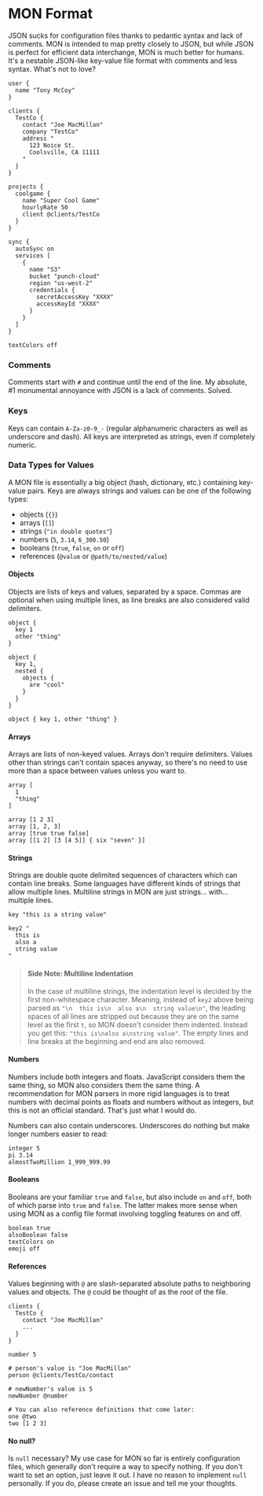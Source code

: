 # MON Format

JSON sucks for configuration files thanks to pedantic syntax and lack of comments. MON is intended to map pretty closely to JSON, but while JSON is perfect for efficient data interchange, MON is much better for humans. It's a nestable JSON-like key-value file format with comments and less syntax. What's not to love?

```mon
user {
  name "Tony McCoy"
}

clients {
  TestCo {
    contact "Joe MacMillan"
    company "TestCo"
    address "
      123 Noice St.
      Coolsville, CA 11111
    "
  }
}

projects {
  coolgame {
    name "Super Cool Game"
    hourlyRate 50
    client @clients/TestCo
  }
}

sync {
  autoSync on
  services [
    {
      name "S3"
      bucket "punch-cloud"
      region "us-west-2"
      credentials {
        secretAccessKey "XXXX"
        accessKeyId "XXXX"
      }
    }
  ]
}

textColors off

```

### Comments

Comments start with `#` and continue until the end of the line. My absolute, #1 monumental annoyance with JSON is a lack of comments. Solved.

### Keys

Keys can contain `A-Za-z0-9_-` (regular alphanumeric characters as well as underscore and dash). All keys are interpreted as strings, even if completely numeric.

### Data Types for Values

A MON file is essentially a big object (hash, dictionary, etc.) containing key-value pairs. Keys are always strings and values can be one of the following types:
- objects (`{}`)
- arrays (`[]`)
- strings (`"in double quotes"`)
- numbers (`5`, `3.14`, `6_300.50`)
- booleans (`true`, `false`, `on` or `off`)
- references (`@value` or `@path/to/nested/value`)

#### Objects

Objects are lists of keys and values, separated by a space. Commas are optional when using multiple lines, as line breaks are also considered valid delimiters.

```mon
object {
  key 1
  other "thing"
}

object {
  key 1,
  nested {
    objects {
      are "cool"
    }
  }
}

object { key 1, other "thing" }
```

#### Arrays

Arrays are lists of non-keyed values. Arrays don't require delimiters. Values other than strings can't contain spaces anyway, so there's no need to use more than a space between values unless you want to.

```mon
array [
  1
  "thing"
]

array [1 2 3]
array [1, 2, 3]
array [true true false]
array [[1 2] [3 [4 5]] { six "seven" }]
```

#### Strings

Strings are double quote delimited sequences of characters which can contain line breaks. Some languages have different kinds of strings that allow multiple lines. Multiline strings in MON are just strings... with... multiple lines.

```mon
key "this is a string value"

key2 "
  this is
  also a
  string value
"
```

> #### Side Note: Multiline Indentation
> In the case of multiline strings, the indentation level is decided by the first non-whitespace character. Meaning, instead of `key2` above being parsed as `"\n  this is\n  also a\n  string value\n"`, the leading spaces of all lines are stripped out because they are on the same level as the first `t`, so MON doesn't consider them indented. Instead you get this: `"this is\nalso a\nstring value"`. The empty lines and line breaks at the beginning and end are also removed.

#### Numbers

Numbers include both integers and floats. JavaScript considers them the same thing, so MON also considers them the same thing. A recommendation for MON parsers in more rigid languages is to treat numbers with decimal points as floats and numbers without as integers, but this is not an official standard. That's just what I would do.

Numbers can also contain underscores. Underscores do nothing but make longer numbers easier to read:

```mon
integer 5
pi 3.14
almostTwoMillion 1_999_999.99
```

#### Booleans

Booleans are your familiar `true` and `false`, but also include `on` and `off`, both of which parse into `true` and `false`. The latter makes more sense when using MON as a config file format involving toggling features on and off.

```mon
boolean true
alsoBoolean false
textColors on
emoji off
```

#### References

Values beginning with `@` are slash-separated absolute paths to neighboring values and objects. The `@` could be thought of as the *root* of the file.

```
clients {
  TestCo {
    contact "Joe MacMillan"
    ...
  }
}

number 5

# person's value is "Joe MacMillan"
person @clients/TestCo/contact

# newNumber's value is 5
newNumber @number

# You can also reference definitions that come later:
one @two
two [1 2 3]
```

#### No null?

Is `null` necessary? My use case for MON so far is entirely configuration files, which generally don't require a way to specify nothing. If you don't want to set an option, just leave it out. I have no reason to implement `null` personally. If you do, please create an issue and tell me your thoughts.